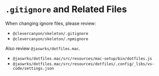 # `.gitignore` and Related Files

When changing ignore files, please review:

-   `@clevercanyon/skeleton/.gitignore`
-   `@clevercanyon/skeleton/.npmignore`

Also review `@jaswrks/dotfiles.mac`.

-   `@jaswrks/dotfiles.mac/src/resources/mac-setup/bin/dotfiles.js`
-   `@jaswrks/dotfiles.mac/src/resources/dotfiles/.config/_libs/vs-code/settings.json`
